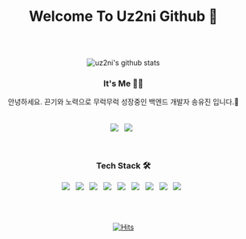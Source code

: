 
<!--
**uz2ni/uz2ni** is a ✨ _special_ ✨ repository because its `README.md` (this file) appears on your GitHub profile.

Here are some ideas to get you started:

- 🔭 I’m currently working on ...
- 🌱 I’m currently learning ...
- 👯 I’m looking to collaborate on ...
- 🤔 I’m looking for help with ...
- 💬 Ask me about ...
- 📫 How to reach me: ...
- 😄 Pronouns: ...
- ⚡ Fun fact: ...
-->


<div align="center">
  <h1>Welcome To Uz2ni Github 🍋</h1>
  <br><br>
  
  ![uz2ni's github stats](https://github-readme-stats.vercel.app/api?username=uz2ni&show_icons=true&theme=buefy)
  
  <h3>It's Me 💁‍♀️</h3>
  <p>
    안녕하세요. 끈기와 노력으로 무럭무럭 성장중인 백엔드 개발자 송유진 입니다.🌱<br>
    <br><br>
    <a href="dbwlsdlqh12@gmail.com" target="_blank"><img src="https://img.shields.io/badge/Gmail-EA4335?style=flat-square&logo=Gmail&logoColor=white"></a> &nbsp
    <a href="https://yuja-kong.tistory.com" target="_blank"><img src="https://img.shields.io/badge/Tech Blog-EF5734?style=flat-square&logo=Bloglovin&logoColor=white"></a> &nbsp
  </p>
  <br>
  <h3>Tech Stack 🛠</h3>
  <p>
    <img src="https://img.shields.io/badge/JAVA-007396?style=flat-square&logo=java&logoColor=white"> &nbsp
    <img src="https://img.shields.io/badge/SpringBoot-6DB33F?style=flat-square&logo=Spring&logoColor=white"> &nbsp
    <img src="https://img.shields.io/badge/MySQL-4479A1?style=flat-square&logo=MySQL&logoColor=white"/> &nbsp 
    <img src="https://img.shields.io/badge/oracle-F80000?style=flat-square&logo=oracle&logoColor=white"/> &nbsp 
    <img src="https://img.shields.io/badge/HTML5-E34F26?style=flat-square&logo=HTML5&logoColor=white"/> &nbsp
    <img src="https://img.shields.io/badge/CSS3-1572B6?style=flat-square&logo=CSS3&logoColor=white"/> &nbsp
    <img src="https://img.shields.io/badge/bootstrap-7952B3?style=flat-square&logo=bootstrap&logoColor=white"/> &nbsp
    <img src="https://img.shields.io/badge/JavaScript-F7DF1E?style=flat-square&logo=JavaScript&logoColor=white"/> &nbsp
    <img src="https://img.shields.io/badge/vue.js-4FC08D?style=flat-square&logo=vue.js&logoColor=white"> &nbsp
  </p>
  
  <!--<h3>Work Stack 📁</h3>
  <p>
    <img src="https://img.shields.io/badge/Postman-FF6C37?style=flat-square&logo=Postman&logoColor=white"> &nbsp
    <img src="https://img.shields.io/badge/Slak-4A154B?style=flat-square&logo=Slack&logoColor=white"> &nbsp
    <img src="https://img.shields.io/badge/Confluence-172B4D?style=flat-square&logo=Confluence&logoColor=white"> &nbsp
    <img src="https://img.shields.io/badge/Notion-000000?style=flat-square&logo=Notion&logoColor=white"> &nbsp
    <img src="https://img.shields.io/badge/Trello-0052CC?style=flat-square&logo=Trello&logoColor=white"> &nbsp
  </p>-->
 
  <br><br>
  <!-- Hits -->
  [![Hits](https://hits.seeyoufarm.com/api/count/incr/badge.svg?url=https%3A%2F%2Fgithub.com%2Fuz2ni%2Fhit-counter&count_bg=%23FF92BE&title_bg=%23555555&icon=github.svg&icon_color=%23E7E7E7&title=hits&edge_flat=false)](https://hits.seeyoufarm.com)
</div>
